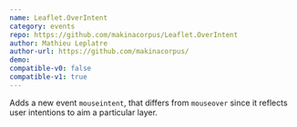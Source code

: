 ```yaml
---
name: Leaflet.OverIntent
category: events
repo: https://github.com/makinacorpus/Leaflet.OverIntent
author: Mathieu Leplatre
author-url: https://github.com/makinacorpus/
demo: 
compatible-v0: false
compatible-v1: true
---
```


Adds a new event ``mouseintent``, that differs from ``mouseover`` since it reflects user			intentions to aim a particular layer.
